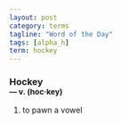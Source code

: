 ```yaml
---
layout: post
category: terms
tagline: "Word of the Day"
tags: [alpha_h]
term: hockey
---
```


<h3>Hockey<br/> <small>&mdash; v. (hoc<span>&middot;</span>key)</small></h3>
<p><ol>
<li>to pawn a vowel</li>
</ol></p>
